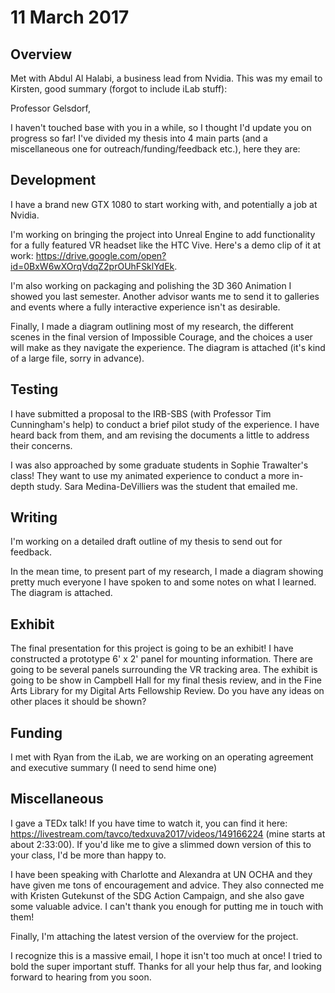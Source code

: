 # 11 March 2017

## Overview

Met with Abdul Al Halabi, a business lead from Nvidia. This was my email to Kirsten, good summary (forgot to include iLab stuff):

Professor Gelsdorf,

I haven't touched base with you in a while, so I thought I'd update you on progress so far! I've divided my thesis into 4 main parts (and a miscellaneous one for outreach/funding/feedback etc.), here they are:

## Development

I have a brand new GTX 1080 to start working with, and potentially a job at Nvidia.

I'm working on bringing the project into Unreal Engine to add functionality for a fully featured VR headset like the HTC Vive. Here's a demo clip of it at work: https://drive.google.com/open?id=0BxW6wXOrqVdqZ2prOUhFSklYdEk.

I'm also working on packaging and polishing the 3D 360 Animation I showed you last semester. Another advisor wants me to send it to galleries and events where a fully interactive experience isn't as desirable.

Finally, I made a diagram outlining most of my research, the different scenes in the final version of Impossible Courage, and the choices a user will make as they navigate the experience. The diagram is attached (it's kind of a large file, sorry in advance).

## Testing

I have submitted a proposal to the IRB-SBS (with Professor Tim Cunningham's help) to conduct a brief pilot study of the experience. I have heard back from them, and am revising the documents a little to address their concerns.

I was also approached by some graduate students in Sophie Trawalter's class! They want to use my animated experience to conduct a more in-depth study. Sara Medina-DeVilliers was the student that emailed me.

## Writing

I'm working on a detailed draft outline of my thesis to send out for feedback.

In the mean time, to present part of my research, I made a diagram showing pretty much everyone I have spoken to and some notes on what I learned. The diagram is attached.

## Exhibit

The final presentation for this project is going to be an exhibit! I have constructed a prototype 6' x 2' panel for mounting information. There are going to be several panels surrounding the VR tracking area. The exhibit is going to be show in Campbell Hall for my final thesis review, and in the Fine Arts Library for my Digital Arts Fellowship Review. Do you have any ideas on other places it should be shown?

## Funding

I met with Ryan from the iLab, we are working on an operating agreement and executive summary (I need to send hime one)

## Miscellaneous

I gave a TEDx talk! If you have time to watch it, you can find it here: https://livestream.com/tavco/tedxuva2017/videos/149166224 (mine starts at about 2:33:00). If you'd like me to give a slimmed down version of this to your class, I'd be more than happy to.

I have been speaking with Charlotte and Alexandra at UN OCHA and they have given me tons of encouragement and advice. They also connected me with Kristen Gutekunst of the SDG Action Campaign, and she also gave some valuable advice. I can't thank you enough for putting me in touch with them!

Finally, I'm attaching the latest version of the overview for the project.

I recognize this is a massive email, I hope it isn't too much at once! I tried to bold the super important stuff. Thanks for all your help thus far, and looking forward to hearing from you soon.
